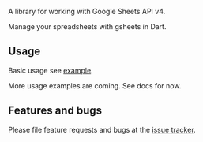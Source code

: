 A library for working with Google Sheets API v4.

Manage your spreadsheets with gsheets in Dart.

## Usage

Basic usage see [example][example].

More usage examples are coming. See docs for now.

## Features and bugs

Please file feature requests and bugs at the [issue tracker][tracker].

[tracker]: https://github.com/a-marenkov/gsheets/issues
[example]: https://pub.dev/packages/gsheets#-example-tab-
